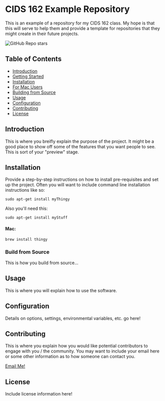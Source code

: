 # CIDS 162 Example Repository
This is an example of a repository for my CIDS 162 class.
My hope is that this will serve to help them and provide a 
template for repositories that they might create in their
future projects.

![GitHub Repo stars](https://img.shields.io/github/stars/trevortomesh/162-summer2023)

## Table of Contents
- [Introduction](#introduction)
- [Getting Started](#getting-started)
- [Installation](#installation)
- [For Mac Users](#Mac)
- [Building from Source](#build-from-source)
- [Usage](#usage)
- [Configuration](#configuration)
- [Contributing](#contributing)
- [License](#license)

## Introduction
This is where you breifly explain the purpose of the project. It might be a good place to show off some of the features that you want people to see. This is sort of your "preview" stage.

## Installation
Provide a step-by-step instructions on how to install pre-requisites and set up the project. Often you will want to include command line installation instructions like so:

```
sudo apt-get install myThingy
```

Also you'll need this:

```
sudo apt-get install myStuff
```

#### Mac:

```
brew install thingy
```
### Build from Source

This is how you build from source...

## Usage
This is where you will explain how to use the software.

## Configuration
Details on options, settings, environmental variables, etc. go here!

## Contributing
This is where you explain how you would like potential contributors to engage with you / the community. You may want to include your email here or some other information as to how someone can contact you. 

[Email Me!](mailto:dev@project.com)

## License
Include license information here!

 
